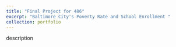 ```yaml
---
title: "Final Project for 486"
excerpt: "Baltimore City's Poverty Rate and School Enrollment "
collection: portfolio 
---
```


description
